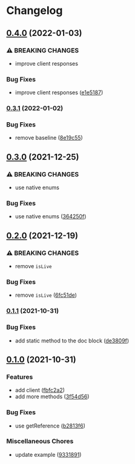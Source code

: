 # Changelog

## [0.4.0](https://www.github.com/brokeyourbike/fidelity-bank-api-client-php/compare/v0.3.1...v0.4.0) (2022-01-03)


### ⚠ BREAKING CHANGES

* improve client responses

### Bug Fixes

* improve client responses ([e1e5187](https://www.github.com/brokeyourbike/fidelity-bank-api-client-php/commit/e1e51873159af411bbc50068caec3aaf000db8a2))

### [0.3.1](https://www.github.com/brokeyourbike/fidelity-bank-api-client-php/compare/v0.3.0...v0.3.1) (2022-01-02)


### Bug Fixes

* remove baseline ([8e19c55](https://www.github.com/brokeyourbike/fidelity-bank-api-client-php/commit/8e19c553f7d2c752e2bf60d85fd07dd007cf7e1b))

## [0.3.0](https://www.github.com/brokeyourbike/fidelity-bank-api-client-php/compare/v0.2.0...v0.3.0) (2021-12-25)


### ⚠ BREAKING CHANGES

* use native enums

### Bug Fixes

* use native enums ([364250f](https://www.github.com/brokeyourbike/fidelity-bank-api-client-php/commit/364250ff0e1b44a54a4b484402e9948cde0d51b2))

## [0.2.0](https://www.github.com/brokeyourbike/fidelity-bank-api-client-php/compare/v0.1.1...v0.2.0) (2021-12-19)


### ⚠ BREAKING CHANGES

* remove `isLive`

### Bug Fixes

* remove `isLive` ([6fc51de](https://www.github.com/brokeyourbike/fidelity-bank-api-client-php/commit/6fc51dea9a004268dc3aca4cf2ced5a4a001cecf))

### [0.1.1](https://www.github.com/brokeyourbike/fidelity-bank-api-client-php/compare/v0.1.0...v0.1.1) (2021-10-31)


### Bug Fixes

* add static method to the doc block ([de3809f](https://www.github.com/brokeyourbike/fidelity-bank-api-client-php/commit/de3809fde0faf4d0242522397082ce0542b6e1e7))

## [0.1.0](https://www.github.com/brokeyourbike/fidelity-bank-api-client-php/compare/v0.0.1...v0.1.0) (2021-10-31)


### Features

* add client ([fbfc2a2](https://www.github.com/brokeyourbike/fidelity-bank-api-client-php/commit/fbfc2a2863b4141e49e8f511e18c3c6f8a198dea))
* add more methods ([3f54d56](https://www.github.com/brokeyourbike/fidelity-bank-api-client-php/commit/3f54d56adb2365d4efbb079ae2d27315811f6299))


### Bug Fixes

* use getReference ([b2813f6](https://www.github.com/brokeyourbike/fidelity-bank-api-client-php/commit/b2813f69337d9719de45152169c2bff6fc84ad52))


### Miscellaneous Chores

* update example ([9331891](https://www.github.com/brokeyourbike/fidelity-bank-api-client-php/commit/9331891d439cb8851c5120c73e13db483687027b))
